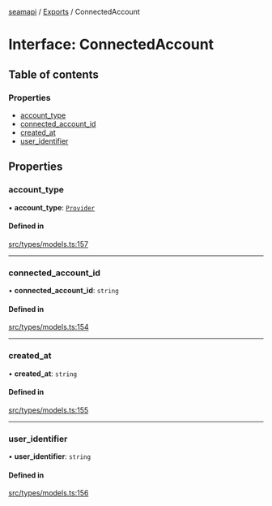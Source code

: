 [seamapi](../README.md) / [Exports](../modules.md) / ConnectedAccount

# Interface: ConnectedAccount

## Table of contents

### Properties

- [account\_type](ConnectedAccount.md#account_type)
- [connected\_account\_id](ConnectedAccount.md#connected_account_id)
- [created\_at](ConnectedAccount.md#created_at)
- [user\_identifier](ConnectedAccount.md#user_identifier)

## Properties

### account\_type

• **account\_type**: [`Provider`](../enums/Provider.md)

#### Defined in

[src/types/models.ts:157](https://github.com/seamapi/seamapi-javascript/blob/main/src/types/models.ts#L157)

___

### connected\_account\_id

• **connected\_account\_id**: `string`

#### Defined in

[src/types/models.ts:154](https://github.com/seamapi/seamapi-javascript/blob/main/src/types/models.ts#L154)

___

### created\_at

• **created\_at**: `string`

#### Defined in

[src/types/models.ts:155](https://github.com/seamapi/seamapi-javascript/blob/main/src/types/models.ts#L155)

___

### user\_identifier

• **user\_identifier**: `string`

#### Defined in

[src/types/models.ts:156](https://github.com/seamapi/seamapi-javascript/blob/main/src/types/models.ts#L156)

